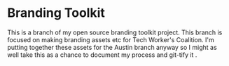 # Branding Toolkit

This is a branch of my open source branding toolkit project. This branch is focused on making branding assets etc for Tech Worker's Coalition. I'm putting together these assets for the Austin branch anyway so I might as well take this as a chance to document my process and git-tify it . 
